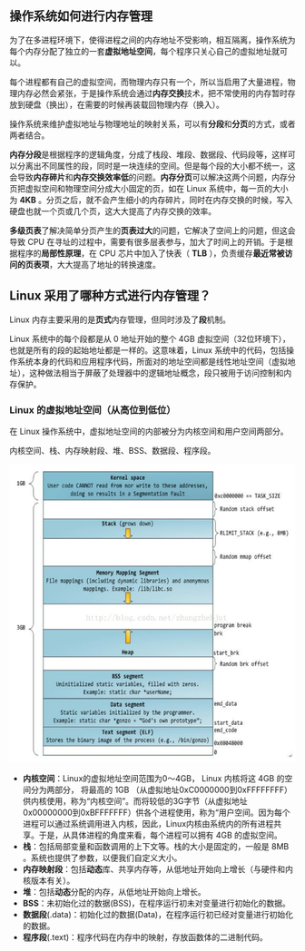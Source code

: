 ## 操作系统如何进行内存管理

为了在多进程环境下，使得进程之间的内存地址不受影响，相互隔离，操作系统为每个内存分配了独立的一套**虚拟地址空间**，每个程序只关心自己的虚拟地址就可以。

每个进程都有自己的虚拟空间，而物理内存只有一个，所以当启用了大量进程，物理内存必然会紧张，于是操作系统会通过**内存交换**技术，把不常使用的内存暂时存放到硬盘（换出），在需要的时候再装载回物理内存（换入）。

操作系统来维护虚拟地址与物理地址的映射关系，可以有**分段**和**分页**的方式，或者两者结合。

**内存分段**是根据程序的逻辑角度，分成了栈段、堆段、数据段、代码段等，这样可以分离出不同属性的段，同时是一块连续的空间。但是每个段的大小都不统一，这会导致**内存碎片**和**内存交换效率低**的问题。**内存分页**可以解决这两个问题，内存分页把虚拟空间和物理空间分成大小固定的页，如在 Linux 系统中，每一页的大小为 **4KB** 。分页之后，就不会产生细小的内存碎片，同时在内存交换的时候，写入硬盘也就一个页或几个页，这大大提高了内存交换的效率。

**多级页表**了解决简单分页产生的**页表过大**的问题，它解决了空间上的问题，但这会导致 CPU 在寻址的过程中，需要有很多层表参与，加大了时间上的开销。于是根据程序的**局部性原理**，在 CPU 芯片中加入了快表（ **TLB** ），负责缓存**最近常被访问的页表项**，大大提高了地址的转换速度。

## Linux 采用了哪种方式进行内存管理？
Linux 内存主要采用的是**页式**内存管理，但同时涉及了**段**机制。

Linux 系统中的每个段都是从 0 地址开始的整个 4GB 虚拟空间（32位环境下），也就是所有的段的起始地址都是一样的。这意味着，Linux 系统中的代码，包括操作系统本身的代码和应用程序代码，所面对的地址空间都是线性地址空间（虚拟地址），这种做法相当于屏蔽了处理器中的逻辑地址概念，段只被用于访问控制和内存保护。

### Linux 的虚拟地址空间（从高位到低位）
在 Linux 操作系统中，虚拟地址空间的内部被分为内核空间和用户空间两部分。

内核空间、栈、内存映射段、堆、BSS、数据段、程序段。

![img](./img/地址空间.png)

- **内核空间**：Linux的虚拟地址空间范围为0～4GB， Linux 内核将这 4GB 的空间分为两部分， 将最高的 1GB （从虚拟地址0xC0000000到0xFFFFFFFF）供内核使用，称为“内核空间”。而将较低的3G字节（从虚拟地址0x00000000到0xBFFFFFFF）供各个进程使用，称为“用户空间。因为每个进程可以通过系统调用进入内核，因此，Linux内核由系统内的所有进程共享。于是，从具体进程的角度来看，每个进程可以拥有 4GB 的虚拟空间。
- **栈**：包括局部变量和函数调用的上下文等。栈的大小是固定的，一般是 8MB 。系统也提供了参数，以便我们自定义大小。
- **内存映射段**：包括**动态**库、共享内存等，从低地址开始向上增长（与硬件和内核版本有关）。
- **堆**：包括**动态**分配的内存，从低地址开始向上增长。
- **BSS**：未初始化过的数据(BSS)，在程序运行初未对变量进行初始化的数据。
- **数据段**(.data)：初始化过的数据(Data)，在程序运行初已经对变量进行初始化的数据。
- **程序段**(.text)：程序代码在内存中的映射，存放函数体的二进制代码。
